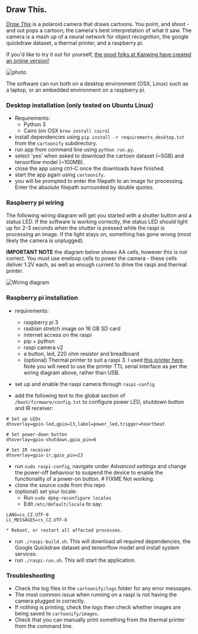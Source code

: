 ## Draw This.

[_Draw This_](http://danmacnish.com/2018/07/01/draw-this/) is a polaroid camera that draws cartoons.
You point, and shoot - and out pops a cartoon; the camera's best interpretation of what it saw.
The camera is a mash up of a neural network for object recognition, the google quickdraw dataset, a thermal printer, and a raspberry pi.

If you'd like to try it out for yourself, [the good folks at Kapwing have created an online version!](https://www.kapwing.com/cartoonify) 

![photo](../master/photos/raspi-camera-cartoons.jpg)

The software can run both on a desktop environment (OSX, Linux) such as a laptop, or an embedded environment on a raspberry pi. 

### Desktop installation (only tested on Ubuntu Linux)

- Requirements:
    * Python 3
    * Cairo (on OSX `brew install cairo`)
- install dependencies using `pip install -r requirements_desktop.txt` from the `cartoonify` subdirectory.
- run app from command line using `python run.py`.
- select 'yes' when asked to download the cartoon dataset (~5GB) and tensorflow model (~100MB).
- close the app using ctrl-C once the downloads have finished.
- start the app again using `cartoonify`.
- you will be prompted to enter the filepath to an image for processing. Enter the absolute filepath surrounded by double quotes.

### Raspberry pi wiring

The following wiring diagram will get you started with a shutter button and a status LED.
If the software is working correctly, the status LED should light up for 2-3 seconds when the shutter is pressed
while the raspi is processing an image. If the light stays on, something has gone wrong (most likely the camera is unplugged).

__IMPORTANT NOTE__ the diagram below shows AA cells, however this is not correct. You must use eneloop cells to power the camera - these cells
deliver 1.2V each, as well as enough current to drive the raspi and thermal printer.

![Wiring diagram](../master/schematics/cartoon_camera_schematic_bb.png)

### Raspberry pi installation

- requirements:
    * raspberry pi 3
    * rasbian stretch image on 16 GB SD card
    * internet access on the raspi
    * pip + python
    * raspi camera v2
    * a button, led, 220 ohm resistor and breadboard
    * (optional) Thermal printer to suit a raspi 3. I used [this printer here](https://www.adafruit.com/product/2751).
    Note you will need to use the printer TTL serial interface as per the wiring diagram above, rather than USB.

- set up and enable the raspi camera through `raspi-config`
- add the following text to the global section of `/boot/firmware/config.txt` to configure power LED, shutdown button and IR receiver:
```
# Set up LEDs
dtoverlay=gpio-led,gpio=13,label=power_led,trigger=heartbeat

# Set power-down button
dtoverlay=gpio-shutdown,gpio_pin=6

# Set IR receiver
dtoverlay=gpio-ir,gpio_pin=23
```
- run `sudo raspi-config`, navigate under *Advanced settings* and change the power-off behaviour to suspend the device to enable the functionality of a power-on button. # FIXME Not working.
- clone the source code from this repo
- (optional) set your locale:
    * Run `sudo dpkg-reconfigure locales`
    * Edit `/etc/default/locale` to say:
```
LANG=cs_CZ.UTF-8
LC_MESSAGES=cs_CZ.UTF-8
```
    * Reboot, or restart all affected processes.
- run `./raspi-build.sh`. This will download all required dependencies, the Google Quickdraw dataset and tensorflow model and install system services.
- run `./raspi-run.sh`. This will start the application.


### Troubleshooting

- Check the log files in the `cartoonify/logs` folder for any error messages.
- The most common issue when running on a raspi is not having the camera plugged in correctly.
- If nothing is printing, check the logs then check whether images are being saved to `cartoonify/images`.
- Check that you can manually print something from the thermal printer from the command line.

